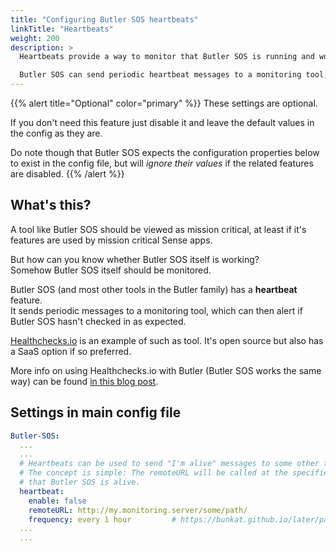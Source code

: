 ```yaml
---
title: "Configuring Butler SOS heartbeats"
linkTitle: "Heartbeats"
weight: 200
description: >
  Heartbeats provide a way to monitor that Butler SOS is running and working as intended.  

  Butler SOS can send periodic heartbeat messages to a monitoring tool, which can then alert if Butler SOS hasn't checked in as expected.
---
```


{{% alert title="Optional" color="primary" %}}
These settings are optional.

If you don't need this feature just disable it and leave the default values in the config as they are.

Do note though that Butler SOS expects the configuration properties below to exist in the config file, but will *ignore their values* if the related features are disabled.
{{% /alert %}}

## What's this?

A tool like Butler SOS should be viewed as mission critical, at least if it's features are used by mission critical Sense apps.

But how can you know whether Butler SOS itself is working?  
Somehow Butler SOS itself should be monitored.

Butler SOS (and most other tools in the Butler family) has a **heartbeat** feature.  
It sends periodic messages to a monitoring tool, which can then alert if Butler SOS hasn't checked in as expected.

[Healthchecks.io](https://healthchecks.io/) is an example of such as tool. It's open source but also has a SaaS option if so preferred.

More info on using Healthchecks.io with Butler (Butler SOS works the same way) can be found [in this blog post](https://ptarmiganlabs.com/blog/2020/07/26/black-box-monitoring-of-butler-tools-monitoring-the-monitor/).

## Settings in main config file

```yaml
Butler-SOS:
  ...
  ...
  # Heartbeats can be used to send "I'm alive" messages to some other tool, e.g. an infrastructure monitoring tool
  # The concept is simple: The remoteURL will be called at the specified frequency. The receiving tool will then know 
  # that Butler SOS is alive.
  heartbeat:
    enable: false
    remoteURL: http://my.monitoring.server/some/path/
    frequency: every 1 hour         # https://bunkat.github.io/later/parsers.html
  ...
  ...
```
